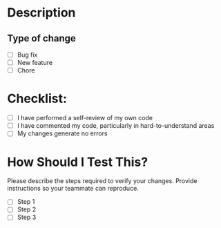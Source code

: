 # Description



## Type of change

- [ ] Bug fix
- [ ] New feature
- [ ] Chore

# Checklist:

- [ ] I have performed a self-review of my own code
- [ ] I have commented my code, particularly in hard-to-understand areas
- [ ] My changes generate no errors

# How Should I Test This?

Please describe the steps required to verify your changes. Provide instructions so your teammate can reproduce.

- [ ] Step 1
- [ ] Step 2
- [ ] Step 3
